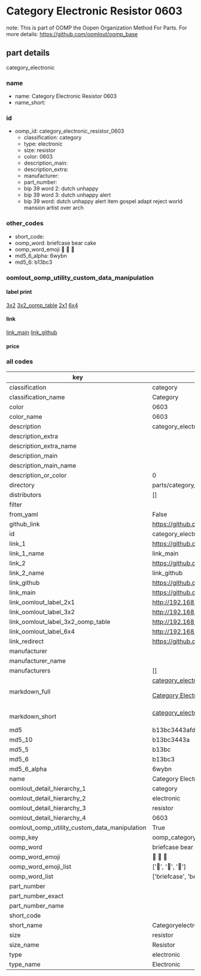 # Category Electronic Resistor 0603  

note: This is part of OOMP the Oopen Organization Method For Parts. For more details: https://github.com/oomlout/oomp_base

##  part details
  



category_electronic



### name
* name: Category Electronic Resistor 0603
* name_short: 
### id
* oomp_id: category_electronic_resistor_0603
  * classification: category
  * type: electronic
  * size: resistor
  * color: 0603
  * description_main: 
  * description_extra: 
  * manufacturer: 
  * part_number: 
  * bip 39 word 2: dutch unhappy
  * bip 39 word 3: dutch unhappy alert
  * bip 39 word: dutch unhappy alert item gospel adapt reject world mansion artist over arch

### other_codes
* short_code: 
* oomp_word: briefcase bear cake
* oomp_word_emoji :briefcase: :bear: :cake:
* md5_6_alpha: 6wybn
* md5_6: b13bc3






### oomlout_oomp_utility_custom_data_manipulation
#### label print
[3x2](http://192.168.1.245:1112/?label=oomp%206wybn)
[3x2_oomp_table](http://192.168.1.108:1112/?label=oomp%206wybn)
[2x1](http://192.168.1.242:1112/?label=oomp%206wybn)
[6x4](http://192.168.1.55:1112/?label=oomp%206wybn)    

#### link

[link_main](https://github.com/oomlout/oomlout_oomp_version_1_messy/tree/main/parts/category_electronic_resistor_0603) [link_github](https://github.com/oomlout/oomlout_oomp_version_1_messy/tree/main/parts/category_electronic_resistor_0603)                             

#### price







### all codes 
| key | value |  
| --- | --- |  
| classification | category |  
| classification_name | Category |  
| color | 0603 |  
| color_name | 0603 |  
| description | category_electronic |  
| description_extra |  |  
| description_extra_name |  |  
| description_main |  |  
| description_main_name |  |  
| description_or_color | 0  |  
| directory | parts/category_electronic_resistor_0603 |  
| distributors | [] |  
| filter |  |  
| from_yaml | False |  
| github_link | https://github.com/oomlout/oomlout_oomp_part_src/tree/main/parts/category_electronic_resistor_0603 |  
| id | category_electronic_resistor_0603 |  
| link_1 | https://github.com/oomlout/oomlout_oomp_version_1_messy/tree/main/parts/category_electronic_resistor_0603 |  
| link_1_name | link_main |  
| link_2 | https://github.com/oomlout/oomlout_oomp_version_1_messy/tree/main/parts/category_electronic_resistor_0603 |  
| link_2_name | link_github |  
| link_github | https://github.com/oomlout/oomlout_oomp_version_1_messy/tree/main/parts/category_electronic_resistor_0603 |  
| link_main | https://github.com/oomlout/oomlout_oomp_version_1_messy/tree/main/parts/category_electronic_resistor_0603 |  
| link_oomlout_label_2x1 | http://192.168.1.242:1112/?label=oomp%206wybn |  
| link_oomlout_label_3x2 | http://192.168.1.245:1112/?label=oomp%206wybn |  
| link_oomlout_label_3x2_oomp_table | http://192.168.1.108:1112/?label=oomp%206wybn |  
| link_oomlout_label_6x4 | http://192.168.1.55:1112/?label=oomp%206wybn |  
| link_redirect | https://github.com/oomlout/oomlout_oomp_version_1_messy/tree/main/parts/category_electronic_resistor_0603 |  
| manufacturer |  |  
| manufacturer_name |  |  
| manufacturers | [] |  
| markdown_full | [category_electronic_resistor_0603](none)<br>[](none)<br>[Category Electronic Resistor 0603](none)<br><br> |  
| markdown_short | [category_electronic_resistor_0603](none)<br><br> |  
| md5 | b13bc3443afdb69c0c32676c0c7b5223 |  
| md5_10 | b13bc3443a |  
| md5_5 | b13bc |  
| md5_6 | b13bc3 |  
| md5_6_alpha | 6wybn |  
| name | Category Electronic Resistor 0603 |  
| oomlout_detail_hierarchy_1 | category |  
| oomlout_detail_hierarchy_2 | electronic |  
| oomlout_detail_hierarchy_3 | resistor |  
| oomlout_detail_hierarchy_4 | 0603 |  
| oomlout_oomp_utility_custom_data_manipulation | True |  
| oomp_key | oomp_category_electronic_resistor_0603 |  
| oomp_word | briefcase bear cake |  
| oomp_word_emoji | :briefcase: :bear: :cake: |  
| oomp_word_emoji_list | [':briefcase:', ':bear:', ':cake:'] |  
| oomp_word_list | ['briefcase', 'bear', 'cake'] |  
| part_number |  |  
| part_number_exact |  |  
| part_number_name |  |  
| short_code |  |  
| short_name | Categoryelectronic |  
| size | resistor |  
| size_name | Resistor |  
| type | electronic |  
| type_name | Electronic |  
